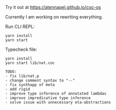 Try it out at https://atennapel.github.io/coc-os

Currently I am working on rewriting everything.

Run CLI REPL:
```
yarn install
yarn start
```

Typecheck file:
```
yarn install
yarn start lib/nat.coc
```

```
TODO:
- fix lib/nat.p
- change comment syntax to "--"
- fix synthapp of meta
- add rigid
- improve type inference of annotated lambdas
- improve impredicative type inference
- solve issue with unnecessary eta-abstractions
```
